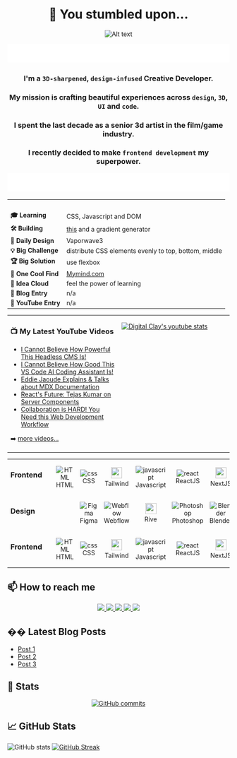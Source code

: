 <div align="center">
    <h1>👋 You stumbled upon...</h1>
</div>

<p align="center">
    <img src="media/loopingGittyMenu_RodolfoFanti.gif" alt="Alt text">
</p>

<div align="center">
<a href="#" onclick="return false;"><img src="media/whoAmI.svg" alt="Daily Log - Rodolfo Fanti" /></a>

### I'm a `3D-sharpened`, `design-infused` Creative Developer.

### My mission is crafting beautiful experiences across `design`, `3D`, `UI` and `code`.

### I spent the last decade as a senior 3d artist in the film/game industry.

### I recently decided to make `frontend development` my superpower.

</div>

<div align="center">
<a href="#" onclick="return false;"><img src="media/dailyLog.svg" alt="Daily Log - Rodolfo Fanti" /></a>
<!-- START LOG -->
<table>
    <tr>
        <th>&nbsp;</th>
        <th>&nbsp;</th>
    </tr>
    <tr>
        <td><strong>🎓 Learning</strong></td>
        <td>CSS, Javascript and DOM</td>
    </tr>
    <tr>
        <td><strong>🛠️ Building</strong></td>
        <td><a href="https://x.com/3DRudy/status/1757100457065857474?s=20">this</a> and a gradient generator</td>
    </tr>
    <tr>
        <td><strong>🎨 Daily Design</strong></td>
        <td>Vaporwave3</td>
    </tr>
    <tr>
        <td><strong>💡 Big Challenge</strong></td>
        <td>distribute CSS elements evenly to top, bottom, middle</td>
    </tr>
    <tr>
        <td><strong>🏆 Big Solution</strong></td>
        <td>use flexbox</td>
    </tr>
    <tr>
        <td><strong>🌟 One Cool Find</strong></td>
        <td><a href="https://access.mymind.com/onboard">Mymind.com</a></td>
    </tr>
    <tr>
        <td><strong>💭 Idea Cloud</strong></td>
        <td>feel the power of learning</td>
    </tr>
    <tr>
        <td><strong>📝 Blog Entry</strong></td>
        <td>n/a</td>
    </tr>
    <tr>
        <td><strong>🎥 YouTube Entry</strong></td>
        <td>n/a</td>
    </tr>
</table>
<!-- END LOG -->

<table>
<tr>
<td valign="top" width="50%">

### 📺 My Latest YouTube Videos

<!-- YOUTUBE:START -->

- [I Cannot Believe How Powerful This Headless CMS Is!](https://www.youtube.com/watch?v=43Eznupydng)
- [I Cannot Believe How Good This VS Code AI Coding Assistant Is!](https://www.youtube.com/watch?v=TALwI3J4asY)
- [Eddie Jaoude Explains &amp; Talks about MDX Documentation](https://www.youtube.com/watch?v=ZTX9-_MyaIw)
- [React&#39;s Future: Tejas Kumar on Server Components](https://www.youtube.com/watch?v=zn-nFWDxyiw)
- [Collaboration is HARD! You Need this Web Development Workflow](https://www.youtube.com/watch?v=DZV33RjeXW0)
<!-- YOUTUBE:END -->

➡️ [more videos...](https://youtube.com/codestackr)

</td>
<td valign="top" width="50%">

[![Digital Clay's youtube stats](https://youtube-stats-card.vercel.app/api?channelid=UC_JzGeCHnGFHLFWynzX4zhA&custom_title=Digital%20Clay's%20Youtube)](https://www.youtube.com/channel/UC_JzGeCHnGFHLFWynzX4zhA)

</td>

</table>
</div>

<div align="center">

<table>
  <tbody>
    <tr>
                <td align="left"><h3>Frontend&nbsp;&nbsp;&nbsp;&nbsp;</h3><br></td>
                <td align="center">
                    <img src="https://skillicons.dev/icons?i=html" width="25" height="25" alt="HTML" /><br>HTML
                </td>
                <td align="center">
                    <img src="https://skillicons.dev/icons?i=css" width="25" height="25" alt="css" /><br>CSS
                </td>
                <td align="center">
                    <img src="https://skillicons.dev/icons?i=tailwind" width="25" height="25"/><br>Tailwind
                </td>
                <td align="center">
                    <img src="https://techstack-generator.vercel.app/js-icon.svg" alt="javascript" width="25" height="25" /><br>Javascript
                </td>
                <td align="center">
                    <img src="https://techstack-generator.vercel.app/react-icon.svg" alt="react" width="25" height="25" /><br>ReactJS
                </td>
                <td align="center">
                    <img src="https://skillicons.dev/icons?i=nextjs" width="25" height="25"/><br>NextJS
                </td>
                <td align="center">
                    <img src="https://avatars.githubusercontent.com/u/2386673?v=4" width="25" height="25"/><br>GSAP
                </td>
                <td align="center">
                    <img src="https://skillicons.dev/icons?i=threejs" width="25" height="25"/><br>ThreeJS
                </td>
            </tr>
	  <tr>
      <tr>
                <td align="left"><h3>Design&nbsp;&nbsp;&nbsp;&nbsp;</h3><br></td>
                <td></td>
                <td align="center">
                    <img src="https://skillicons.dev/icons?i=figma" width="25" height="25" alt="Figma" /><br>Figma
                </td>
                <td align="center">
                    <img src="https://skillicons.dev/icons?i=webflow" width="25" height="25" alt="Webflow" /><br>Webflow
                </td>
                <td align="center">
                    <img src="https://avatars.githubusercontent.com/u/58453772?s=200&v=4" width="25" height="25"/><br>Rive
                </td>
                <td align="center">
                    <img src="https://placeholder.com/25" alt="Photoshop" width="25" height="25" /><br>Photoshop
                </td>
                <td align="center">
                    <img src="https://placeholder.com/25" alt="Blender" width="25" height="25" /><br>Blender
                </td>
                <td align="center">
                    <img src="https://placeholder.com/25" alt="ZBrush" width="25" height="25" /><br>ZBrush
                </td>
            </tr>
	  <tr>
   <tr>
                <td align="left"><h3>Frontend&nbsp;&nbsp;&nbsp;&nbsp;</h3><br></td>
                <td align="center">
                    <img src="https://skillicons.dev/icons?i=html" width="25" height="25" alt="HTML" /><br>HTML
                </td>
                <td align="center">
                    <img src="https://skillicons.dev/icons?i=css" width="25" height="25" alt="css" /><br>CSS
                </td>
                <td align="center">
                    <img src="https://skillicons.dev/icons?i=tailwind" width="25" height="25"/><br>Tailwind
                </td>
                <td align="center">
                    <img src="https://techstack-generator.vercel.app/js-icon.svg" alt="javascript" width="25" height="25" /><br>Javascript
                </td>
                <td align="center">
                    <img src="https://techstack-generator.vercel.app/react-icon.svg" alt="react" width="25" height="25" /><br>ReactJS
                </td>
                <td align="center">
                    <img src="https://skillicons.dev/icons?i=nextjs" width="25" height="25"/><br>NextJS
                </td>
                <td align="center">
                    <img src="https://avatars.githubusercontent.com/u/2386673?v=4" width="25" height="25"/><br>GSAP
                </td>
                <td align="center">
                    <img src="https://skillicons.dev/icons?i=threejs" width="25" height="25"/><br>ThreeJS
                </td>
            </tr>
	  <tr>
  </tbody>
</table>

</div>

## 📫 How to reach me

<p align="center">
    <a href="https://www.linkedin.com/in/rodolfofanti/">
        <img src="https://img.shields.io/badge/LinkedIn-0A66C2.svg?style=for-the-badge&logo=LinkedIn&logoColor=white" height="28">
    </a>
    <a href="https://dribbble.com/digitalclay">
        <img src="https://img.shields.io/badge/Dribbble-EA4C89.svg?style=for-the-badge&logo=Dribbble&logoColor=white" height="28">
    </a>
    <a href="https://twitter.com/3DRudy">
        <img src="https://img.shields.io/badge/@3DRudy-000000.svg?style=for-the-badge&logo=Twitter&logoColor=white" height="28">
    </a>
    <a href="https://www.youtube.com/digitalclay">
        <img src="https://img.shields.io/badge/@DigitalClay-FF0000.svg?style=for-the-badge&logo=YouTube&logoColor=white" height="28">
    </a>
    <a href="https://bento.me/3drudy">
        <img src=https://img.shields.io/badge/Bento-768CFF.svg?style=for-the-badge&logo=Bento&logoColor=white height="28">
    </a>
</p>

## �� Latest Blog Posts

- [Post 1](#)
- [Post 2](#)
- [Post 3](#)

## 🎉 Stats

<p align="center">
    <a href="https://github.com/RuDeeVelops/creativedev-log/commits/main">
        <img src="https://img.shields.io/github/commit-activity/m/RuDeeVelops/creativedev-log.svg" alt="GitHub commits">
    </a>
</p>

## 📈 GitHub Stats

![GitHub stats](https://github-readme-stats.vercel.app/api?username=RuDeeVelops&show_icons=true&theme=tokyonight&hide_rank=true)
[![GitHub Streak](https://streak-stats.demolab.com/?user=rudeevelops)](https://git.io/streak-stats)
